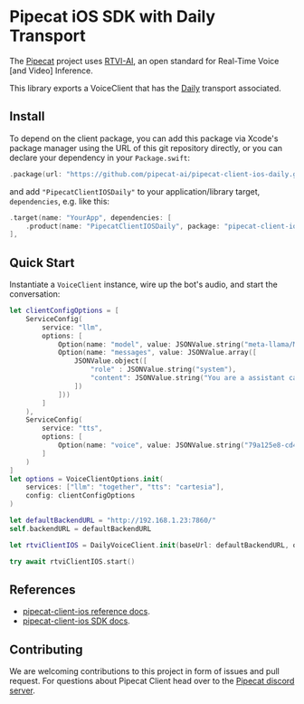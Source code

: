# Pipecat iOS SDK with Daily Transport

The [Pipecat](https://github.com/pipecat-ai/) project uses [RTVI-AI](https://docs.pipecat.ai/client/introduction), an open standard for Real-Time Voice [and Video] Inference.

This library exports a VoiceClient that has the [Daily](https://www.daily.co/) transport associated.

## Install

To depend on the client package, you can add this package via Xcode's package manager using the URL of this git repository directly, or you can declare your dependency in your `Package.swift`:

```swift
.package(url: "https://github.com/pipecat-ai/pipecat-client-ios-daily.git", from: "0.3.0"),
```

and add `"PipecatClientIOSDaily"` to your application/library target, `dependencies`, e.g. like this:

```swift
.target(name: "YourApp", dependencies: [
    .product(name: "PipecatClientIOSDaily", package: "pipecat-client-ios-daily")
],
```

## Quick Start

Instantiate a `VoiceClient` instance, wire up the bot's audio, and start the conversation:

```swift
let clientConfigOptions = [
    ServiceConfig(
        service: "llm",
        options: [
            Option(name: "model", value: JSONValue.string("meta-llama/Meta-Llama-3.1-8B-Instruct-Turbo")),
            Option(name: "messages", value: JSONValue.array([
                JSONValue.object([
                    "role" : JSONValue.string("system"),
                    "content": JSONValue.string("You are a assistant called ExampleBot. You can ask me anything. Keep responses brief and legible. Introduce yourself first.")
                ])
            ]))
        ]
    ),
    ServiceConfig(
        service: "tts",
        options: [
            Option(name: "voice", value: JSONValue.string("79a125e8-cd45-4c13-8a67-188112f4dd22"))
        ]
    )
]
let options = VoiceClientOptions.init(
    services: ["llm": "together", "tts": "cartesia"],
    config: clientConfigOptions
)

let defaultBackendURL = "http://192.168.1.23:7860/"
self.backendURL = defaultBackendURL

let rtviClientIOS = DailyVoiceClient.init(baseUrl: defaultBackendURL, options: options)

try await rtviClientIOS.start()
```

## References
- [pipecat-client-ios reference docs](https://docs-ios.pipecat.ai/PipecatClientIOS/documentation/pipecatclientios).
- [pipecat-client-ios SDK docs](https://docs.pipecat.ai/client/ios/introduction).

## Contributing

We are welcoming contributions to this project in form of issues and pull request. For questions about Pipecat Client head over to the [Pipecat discord server](https://discord.gg/pipecat).
